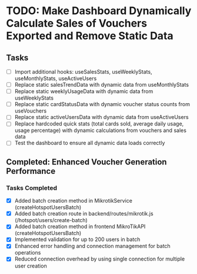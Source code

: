 # TODO: Make Dashboard Dynamically Calculate Sales of Vouchers Exported and Remove Static Data

## Tasks
- [ ] Import additional hooks: useSalesStats, useWeeklyStats, useMonthlyStats, useActiveUsers
- [ ] Replace static salesTrendData with dynamic data from useMonthlyStats
- [ ] Replace static weeklyUsageData with dynamic data from useWeeklyStats
- [ ] Replace static cardStatusData with dynamic voucher status counts from useVouchers
- [ ] Replace static activeUsersData with dynamic data from useActiveUsers
- [ ] Replace hardcoded quick stats (total cards sold, average daily usage, usage percentage) with dynamic calculations from vouchers and sales data
- [ ] Test the dashboard to ensure all dynamic data loads correctly

## Completed: Enhanced Voucher Generation Performance

### Tasks Completed
- [x] Added batch creation method in MikrotikService (createHotspotUsersBatch)
- [x] Added batch creation route in backend/routes/mikrotik.js (/hotspot/users/create-batch)
- [x] Added batch creation method in frontend MikroTikAPI (createHotspotUsersBatch)
- [x] Implemented validation for up to 200 users in batch
- [x] Enhanced error handling and connection management for batch operations
- [x] Reduced connection overhead by using single connection for multiple user creation
